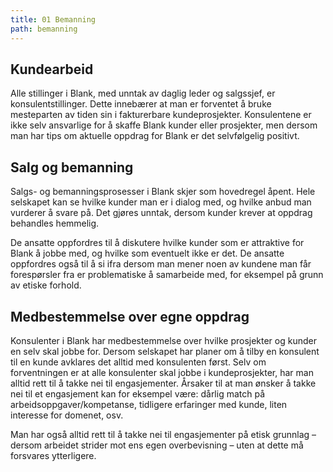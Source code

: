```yaml
---
title: 01 Bemanning
path: bemanning
---
```


## Kundearbeid
Alle stillinger i Blank, med unntak av daglig leder og salgssjef, er konsulentstillinger. Dette innebærer at man er forventet å bruke mesteparten av tiden sin i fakturerbare kundeprosjekter. Konsulentene er ikke selv ansvarlige for å skaffe Blank kunder eller prosjekter, men dersom man har tips om aktuelle oppdrag for Blank er det selvfølgelig positivt.

## Salg og bemanning
Salgs- og bemanningsprosesser i Blank skjer som hovedregel åpent. Hele selskapet kan se hvilke kunder man er i dialog med, og hvilke anbud man vurderer å svare på. Det gjøres unntak, dersom kunder krever at oppdrag behandles hemmelig.

De ansatte oppfordres til å diskutere hvilke kunder som er attraktive for Blank å jobbe med, og hvilke som eventuelt ikke er det. De ansatte oppfordres også til å si ifra dersom man mener noen av kundene man får forespørsler fra er problematiske å samarbeide med, for eksempel på grunn av etiske forhold.

## Medbestemmelse over egne oppdrag
Konsulenter i Blank har medbestemmelse over hvilke prosjekter og kunder en selv skal jobbe for. Dersom selskapet har planer om å tilby en konsulent til en kunde avklares det alltid med konsulenten først. Selv om forventningen er at alle konsulenter skal jobbe i kundeprosjekter, har man alltid rett til å takke nei til engasjementer. Årsaker til at man ønsker å takke nei til et engasjement kan for eksempel være: dårlig match på arbeidsoppgaver/kompetanse, tidligere erfaringer med kunde, liten interesse for domenet, osv.

Man har også alltid rett til å takke nei til engasjementer på etisk grunnlag – dersom arbeidet strider mot ens egen overbevisning – uten at dette må forsvares ytterligere.
